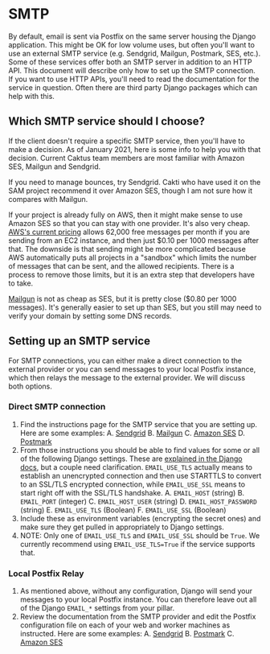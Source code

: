 SMTP
====

By default, email is sent via Postfix on the same server housing the
Django application. This might be OK for low volume uses, but often
you'll want to use an external SMTP service (e.g. Sendgrid, Mailgun,
Postmark, SES, etc.). Some of these services offer both an SMTP server
in addition to an HTTP API. This document will describe only how to set
up the SMTP connection. If you want to use HTTP APIs, you'll need to
read the documentation for the service in question. Often there are
third party Django packages which can help with this.

Which SMTP service should I choose?
-----------------------------------

If the client doesn't require a specific SMTP service, then you'll
have to make a decision. As of January 2021, here is some info to help
you with that decision. Current Caktus team members are most familiar
with Amazon SES, Mailgun and Sendgrid.

If you need to manage bounces, try Sendgrid. Cakti who have used it on
the SAM project recommend it over Amazon SES, though I am not sure how
it compares with Mailgun.

If your project is already fully on AWS, then it might make sense to use
Amazon SES so that you can stay with one provider. It's also very
cheap. [AWS's current pricing](https://aws.amazon.com/ses/pricing/)
allows 62,000 free messages per month if you are sending from an EC2
instance, and then just $0.10 per 1000 messages after that. The
downside is that sending might be more complicated because AWS
automatically puts all projects in a "sandbox" which limits the number
of messages that can be sent, and the allowed recipients. There is a
process to remove those limits, but it is an extra step that developers
have to take.

[Mailgun](https://www.mailgun.com/pricing/) is not as cheap as SES, but
it is pretty close ($0.80 per 1000 messages). It's generally easier to
set up than SES, but you still may need to verify your domain by setting
some DNS records.

Setting up an SMTP service
--------------------------

For SMTP connections, you can either make a direct connection to the
external provider or you can send messages to your local Postfix
instance, which then relays the message to the external provider. We
will discuss both options.

### Direct SMTP connection

1.  Find the instructions page for the SMTP service that you are setting
    up. Here are some examples:
    A.  [Sendgrid](https://sendgrid.com/docs/Integrate/Frameworks/django.html)
    B.  [Mailgun](https://documentation.mailgun.com/en/latest/quickstart-sending.html#send-via-smtp)
    C.  [Amazon
        SES](https://docs.aws.amazon.com/ses/latest/DeveloperGuide/smtp-credentials.html#smtp-credentials-console)
    D.  [Postmark](http://support.postmarkapp.com/article/811-what-are-the-smtp-details-credentials-i-should-be-using)
2.  From those instructions you should be able to find values for some
    or all of the following Django settings. These are [explained in the
    Django
    docs](https://docs.djangoproject.com/en/dev/ref/settings/#std:setting-EMAIL_HOST),
    but a couple need clarification. `EMAIL_USE_TLS` actually means to
    establish an unencrypted connection and then use STARTTLS to convert
    to an SSL/TLS encrypted connection, while `EMAIL_USE_SSL` means to
    start right off with the SSL/TLS handshake.
    A.  `EMAIL_HOST` (string)
    B.  `EMAIL_PORT` (integer)
    C.  `EMAIL_HOST_USER` (string)
    D.  `EMAIL_HOST_PASSWORD` (string)
    E.  `EMAIL_USE_TLS` (Boolean)
    F.  `EMAIL_USE_SSL` (Boolean)
3.  Include these as environment variables (encrypting the secret ones)
    and make sure they get pulled in appropriately to Django settings.
4.  NOTE: Only one of `EMAIL_USE_TLS` and `EMAIL_USE_SSL` should be
    `True`. We currently recommend using `EMAIL_USE_TLS=True` if the
    service supports that.

### Local Postfix Relay

1.  As mentioned above, without any configuration, Django will send your
    messages to your local Postfix instance. You can therefore leave out
    all of the Django `EMAIL_*` settings from your pillar.
2.  Review the documentation from the SMTP provider and edit the Postfix
    configuration file on each of your web and worker machines as
    instructed. Here are some examples:
    A.  [Sendgrid](https://sendgrid.com/docs/Integrate/Mail_Servers/postfix.html)
    B.  [Postmark](http://support.postmarkapp.com/article/832-can-i-configure-postfix-to-send-through-postmark)
    C.  [Amazon
        SES](https://docs.aws.amazon.com/ses/latest/DeveloperGuide/postfix.html)

